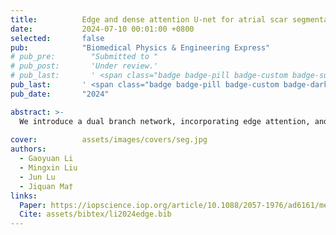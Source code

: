 ```yaml
---
title:          Edge and dense attention U-net for atrial scar segmentation in LGE-MRI
date:           2024-07-10 00:01:00 +0800
selected:       false
pub:            "Biomedical Physics & Engineering Express"
# pub_pre:        "Submitted to "
# pub_post:       'Under review.'
# pub_last:       ' <span class="badge badge-pill badge-custom badge-success">Spotlight</span>'
pub_last:       ' <span class="badge badge-pill badge-custom badge-dark">Journal</span>'
pub_date:       "2024"

abstract: >-
  We introduce a dual branch network, incorporating edge attention, and deep supervision strategy. Edge attention is introduced to fully utilize the spatial relationship between the scar and the atrium. Besides, dense attention is embedded in the bottom layer to solve feature disappearance. At the same time, deep supervision accelerates the convergence of the model and improves segmentation accuracy.
  
cover:          assets/images/covers/seg.jpg
authors:
  - Gaoyuan Li
  - Mingxin Liu
  - Jun Lu
  - Jiquan Ma†
links:
  Paper: https://iopscience.iop.org/article/10.1088/2057-1976/ad6161/meta
  Cite: assets/bibtex/li2024edge.bib
---
```

